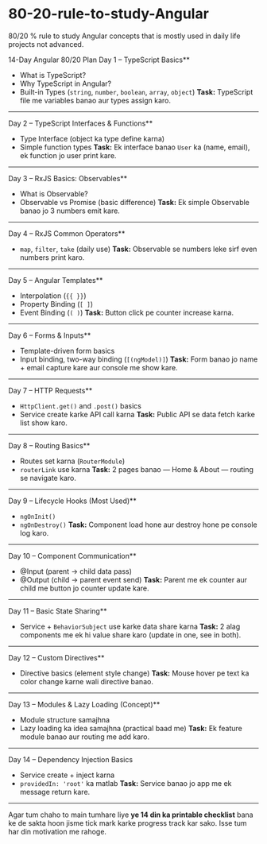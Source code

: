 # 80-20-rule-to-study-Angular
80/20 % rule to study Angular concepts that is mostly used in daily life projects not advanced.


14-Day Angular 80/20 Plan
Day 1 – TypeScript Basics**

* What is TypeScript?
* Why TypeScript in Angular?
* Built-in Types (`string`, `number`, `boolean`, `array`, `object`)
  **Task:** TypeScript file me variables banao aur types assign karo.

---

Day 2 – TypeScript Interfaces & Functions**

* Type Interface (object ka type define karna)
* Simple function types
  **Task:** Ek interface banao `User` ka (name, email), ek function jo user print kare.

---

Day 3 – RxJS Basics: Observables**

* What is Observable?
* Observable vs Promise (basic difference)
  **Task:** Ek simple Observable banao jo 3 numbers emit kare.

---

Day 4 – RxJS Common Operators**

* `map`, `filter`, `take` (daily use)
  **Task:** Observable se numbers leke sirf even numbers print karo.

---

Day 5 – Angular Templates**

* Interpolation (`{{ }}`)
* Property Binding (`[ ]`)
* Event Binding (`( )`)
  **Task:** Button click pe counter increase karna.

---
Day 6 – Forms & Inputs**

* Template-driven form basics
* Input binding, two-way binding (`[(ngModel)]`)
  **Task:** Form banao jo name + email capture kare aur console me show kare.

---

Day 7 – HTTP Requests**

* `HttpClient.get()` and `.post()` basics
* Service create karke API call karna
  **Task:** Public API se data fetch karke list show karo.

---

Day 8 – Routing Basics**

* Routes set karna (`RouterModule`)
* `routerLink` use karna
  **Task:** 2 pages banao — Home & About — routing se navigate karo.

---

Day 9 – Lifecycle Hooks (Most Used)**

* `ngOnInit()`
* `ngOnDestroy()`
  **Task:** Component load hone aur destroy hone pe console log karo.

---

Day 10 – Component Communication**

* @Input (parent → child data pass)
* @Output (child → parent event send)
  **Task:** Parent me ek counter aur child me button jo counter update kare.

---

Day 11 – Basic State Sharing**

* Service + `BehaviorSubject` use karke data share karna
  **Task:** 2 alag components me ek hi value share karo (update in one, see in both).

---

Day 12 – Custom Directives**

* Directive basics (element style change)
  **Task:** Mouse hover pe text ka color change karne wali directive banao.

---

Day 13 – Modules & Lazy Loading (Concept)**

* Module structure samajhna
* Lazy loading ka idea samajhna (practical baad me)
  **Task:** Ek feature module banao aur routing me add karo.

---

Day 14 – Dependency Injection Basics

* Service create + inject karna
* `providedIn: 'root'` ka matlab
  **Task:** Service banao jo app me ek message return kare.

---

Agar tum chaho to main tumhare liye **ye 14 din ka printable checklist** bana ke de sakta hoon jisme tick mark karke progress track kar sako.
Isse tum har din motivation me rahoge.
